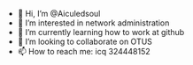 - 👋 Hi, I’m @Aiculedsoul
- 👀 I’m interested in network administration
- 🌱 I’m currently learning how to work at github
- 💞️ I’m looking to collaborate on OTUS
- 📫 How to reach me: icq 324448152

<!---
Aiculedsoul/Aiculedsoul is a ✨ special ✨ repository because its `README.md` (this file) appears on your GitHub profile.
You can click the Preview link to take a look at your changes.
--->
